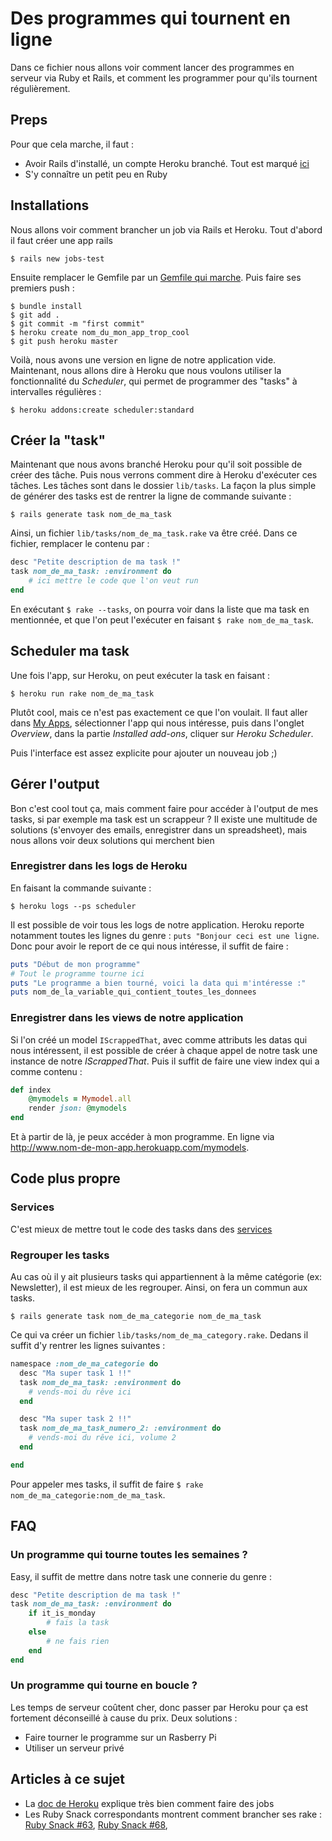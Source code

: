 # Des programmes qui tournent en ligne
Dans ce fichier nous allons voir comment lancer des programmes en serveur via Ruby et Rails, et comment les programmer pour qu'ils tournent régulièrement.

## Preps
Pour que cela marche, il faut :

- Avoir Rails d'installé, un compte Heroku branché. Tout est marqué [ici](http://installfest.railsbridge.org/installfest/)
- S'y connaître un petit peu en Ruby

## Installations
Nous allons voir comment brancher un job via Rails et Heroku. Tout d'abord il faut créer une app rails

```shell
$ rails new jobs-test
```

Ensuite remplacer le Gemfile par un [Gemfile qui marche](https://github.com/felhix/cheat_sheets/blob/master/Ruby/Gemfile.rb). Puis faire ses premiers push : 

```shell
$ bundle install
$ git add .
$ git commit -m "first commit"
$ heroku create nom_du_mon_app_trop_cool
$ git push heroku master
```

Voilà, nous avons une version en ligne de notre application vide. Maintenant, nous allons dire à Heroku que nous voulons utiliser la fonctionnalité du _Scheduler_, qui permet de programmer des "tasks" à intervalles régulières :

```shell
$ heroku addons:create scheduler:standard
```

## Créer la "task"
Maintenant que nous avons branché Heroku pour qu'il soit possible de créer des tâche. Puis nous verrons comment dire à Heroku d'exécuter ces tâches. Les tâches sont dans le dossier `lib/tasks`. La façon la plus simple de générer des tasks est de rentrer la ligne de commande suivante :

```shell
$ rails generate task nom_de_ma_task
```

Ainsi, un fichier `lib/tasks/nom_de_ma_task.rake` va être créé. Dans ce fichier, remplacer le contenu par :

```ruby
desc "Petite description de ma task !"
task nom_de_ma_task: :environment do
	# ici mettre le code que l'on veut run
end
```

En exécutant `$ rake --tasks`, on pourra voir dans la liste que ma task en mentionnée, et que l'on peut l'exécuter en faisant `$ rake nom_de_ma_task`.

## Scheduler ma task
Une fois l'app, sur Heroku, on peut exécuter la task en faisant :
```shell
$ heroku run rake nom_de_ma_task
```

Plutôt cool, mais ce n'est pas exactement ce que l'on voulait. Il faut aller dans [My Apps](https://dashboard.heroku.com/apps), sélectionner l'app qui nous intéresse, puis dans l'onglet _Overview_, dans la partie _Installed add-ons_, cliquer sur _Heroku Scheduler_.

Puis l'interface est assez explicite pour ajouter un nouveau job ;)

## Gérer l'output
Bon c'est cool tout ça, mais comment faire pour accéder à l'output de mes tasks, si par exemple ma task est un scrappeur ? Il existe une multitude de solutions (s'envoyer des emails, enregistrer dans un spreadsheet), mais nous allons voir deux solutions qui merchent bien

### Enregistrer dans les logs de Heroku
En faisant la commande suivante :

```shell
$ heroku logs --ps scheduler
```

Il est possible de voir tous les logs de notre application. Heroku reporte notamment toutes les lignes du genre : `puts "Bonjour ceci est une ligne`. Donc pour avoir le report de ce qui nous intéresse, il suffit de faire :

```ruby
puts "Début de mon programme"
# Tout le programme tourne ici
puts "Le programme a bien tourné, voici la data qui m'intéresse :"
puts nom_de_la_variable_qui_contient_toutes_les_donnees
```

### Enregistrer dans les views de notre application
Si l'on créé un model `IScrappedThat`, avec comme attributs les datas qui nous intéressent, il est possible de créer à chaque appel de notre task une instance de notre _IScrappedThat_. Puis il suffit de faire une view index qui a comme contenu :

```ruby
def index
    @mymodels = Mymodel.all
    render json: @mymodels
end
```

Et à partir de là, je peux accéder à mon programme. En ligne via http://www.nom-de-mon-app.herokuapp.com/mymodels.


## Code plus propre

### Services
C'est mieux de mettre tout le code des tasks dans des [services](https://github.com/felhix/cheat_sheets/blob/master/Ruby/Services.md)

### Regrouper les tasks

Au cas où il y ait plusieurs tasks qui appartiennent à la même catégorie (ex: Newsletter), il est mieux de les regrouper. Ainsi, on fera un commun aux tasks.

```shell
$ rails generate task nom_de_ma_categorie nom_de_ma_task
```

Ce qui va créer un fichier `lib/tasks/nom_de_ma_category.rake`. Dedans il suffit d'y rentrer les lignes suivantes :

```ruby
namespace :nom_de_ma_categorie do
  desc "Ma super task 1 !!"
  task nom_de_ma_task: :environment do
    # vends-moi du rêve ici
  end

  desc "Ma super task 2 !!"
  task nom_de_ma_task_numero_2: :environment do
    # vends-moi du rêve ici, volume 2
  end

end

```

Pour appeler mes tasks, il suffit de faire `$ rake nom_de_ma_categorie:nom_de_ma_task`.

## FAQ
### Un programme qui tourne toutes les semaines ?
Easy, il suffit de mettre dans notre task une connerie du genre :
```ruby
desc "Petite description de ma task !"
task nom_de_ma_task: :environment do
	if it_is_monday
		# fais la task
	else
		# ne fais rien
	end
end

```

### Un programme qui tourne en boucle ?
Les temps de serveur coûtent cher, donc passer par Heroku pour ça est fortement déconseillé à cause du prix. Deux solutions : 

- Faire tourner le programme sur un Rasberry Pi
- Utiliser un serveur privé


## Articles à ce sujet

- La [doc de Heroku](https://devcenter.heroku.com/articles/scheduler) explique très bien comment faire des jobs
- Les Ruby Snack correspondants montrent comment brancher ses rake : [Ruby Snack #63](https://www.youtube.com/watch?v=u8le514tAJM), [Ruby Snack #68](https://www.youtube.com/watch?v=S5hsL7t70ls), 